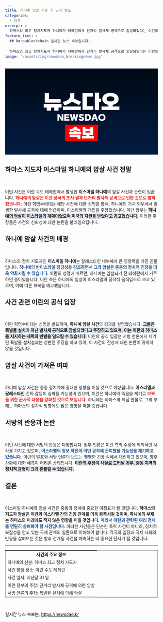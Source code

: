 ```yaml
---
title: 하니예 암살 사흘 후 공식 발표!
categories:
  - 정치
excerpt: >
  하마스의 최고 정치지도자 하니예가 테헤란에서 단거리 발사체 공격으로 암살되었다는 이란의 조사 결과가 발표됐다. 이란 혁명수비대는 이 공격이 이스라엘의 계획으로 진행되었으며, 미국의 지원을 받았다고 주장하며 강한 반발을 예고했다.
feature_text: >
  ## koreablockchain 실시간 뉴스 속보입니다.

  하마스의 최고 정치지도자 하니예가 테헤란에서 단거리 발사체 공격으로 암살되었다는 이란의 조사 결과가 발표됐다. 이란 혁명수비대는 이 공격이 이스라엘의 계획으로 진행되었으며, 미국의 지원을 받았다고 주장하며 강한 반발을 예고했다.
image: '/assets/img/newsdao_breakingnews.jpg'
---
```


<p><img src="/assets/img/newsdao_breakingnews.jpg" alt="koreablockchain 속보" /></p>

<h2 data-ke-size="size26">하마스 지도자 이스마일 하니예의 암살 사건 전말</h2>

<p data-ke-size="size16">&nbsp;</p>

<p>이번 사건은 이란 수도 테헤란에서 발생한 <b>이스마일 하니예</b>의 암살 사건과 관련이 있습니다. <b><span style="color: #ee2323;">하니예의 암살은 이란 당국의 조사 결과 단거리 발사체 공격으로 인한 것으로 밝혀졌습니다.</span></b> 이란 혁명수비대는 해당 사건에 대한 성명을 통해, 하니예의 거처 외부에서 발생한 발사체 공격에 대해 언급하며, 이스라엘의 개입을 주장했습니다. 이란 정부는 <b><span style="background-color: #21538527;">하니예의 암살이 이스라엘의 계획이었으며 미국의 지원을 받았다고 경고했습니다.</span></b> 이러한 주장들은 사건의 신뢰성에 대한 논란을 불러일으킵니다.</p>

<h2 data-ke-size="size26">하니예 암살 사건의 배경</h2>

<p data-ke-size="size16">&nbsp;</p>

<p>하마스의 정치 지도자인 <b>이스마일 하니예</b>는 팔레스타인 내부에서 큰 영향력을 가진 인물입니다. <b><span style="color: #1a5490;">하니예의 반이스라엘 정당성을 강조하면서 그의 암살은 중동의 정치적 긴장을 더욱 악화시킬 수 있습니다.</span></b> 이란의 성명에 따르면, 하니예는 암살되기 전 테헤란에서 거주하던 중이었습니다. 이란 측은 하니예의 암살이 이스라엘의 정략적 움직임으로 보고 있으며, 이에 따른 보복을 예고했습니다.</p>

<h2 data-ke-size="size26">사건 관련 이란의 공식 입장</h2>

<p data-ke-size="size16">&nbsp;</p>

<p>이란 혁명수비대는 성명을 발표하며, <b>하니예 암살 사건</b>의 경과를 설명했습니다. <b><span style="background-color: #21538527;">그들은 폭발물 설치가 아닌 발사체 공격으로 암살되었다고 주장하고 있으며, 이는 이란과 하마스를 지지하는 세력의 반발을 일으킬 수 있습니다.</span></b> 이란의 공식 입장은 서방 언론에서 제기된 폭발물 설치설과는 상반된 주장을 하고 있어, 이 사건의 진상에 대한 논란이 끊이지 않을 것입니다.</p>

<h2 data-ke-size="size26">암살 사건이 가져온 여파</h2>

<p data-ke-size="size16">&nbsp;</p>

<p>하니예 암살 사건은 중동 정치계에 중대한 영향을 미칠 것으로 예상됩니다. <b>이스라엘과 팔레스타인</b> 간의 갈등이 심화될 가능성이 있으며, 이란은 하니예의 죽음을 계기로 <b><span style="color: #ee2323;">보복을 위한 군사적 대응을 강화할 것으로 보입니다.</span></b> 하니예는 하마스의 핵심 인물로, 그의 부재는 하마스의 정치적 방향에도 많은 영향을 미칠 것입니다.</p>

<h2 data-ke-size="size26">서방의 반응과 논란</h2>

<p data-ke-size="size16">&nbsp;</p>

<p>이번 사건에 대한 서방의 반응은 다양합니다. 일부 언론은 이란 측의 주장에 회의적인 시각을 가지고 있으며, <b><span style="color: #1a5490;">이스라엘의 정보 작전이 이번 공격에 관여했을 가능성을 제기하고 있습니다.</span></b> 이란의 발표와 서방 언론의 보도는 팽팽한 긴장 속에서 대립하고 있으며, 향후 상황에 대한 예측이 어려운 상태입니다. <b><span style="background-color: #21538527;">이란의 주장이 사실로 드러날 경우, 중동 지역의 정치적 균형이 크게 흔들릴 수 있습니다.</span></b></p>

<h2 data-ke-size="size26">결론</h2>

<p data-ke-size="size16">&nbsp;</p>

<p>이스마일 하니예의 암살 사건은 중동의 정세에 중요한 이정표가 될 것입니다. <b>하마스의 지도자 암살은 이란과 이스라엘 간의 긴장 관계를 더욱 증폭시킬 것이며, 하니예의 부재는 하마스의 미래에도 적지 않은 영향을 미칠 것입니다.</b> <b><span style="color: #1a5490;">따라서 이란과 관련된 여러 정세를 면밀히 살펴봐야 할 시점입니다.</span></b> 이러한 사건들은 단순한 폭력 사건이 아니라, 정치적 복잡성을 안고 있는 국제 관계의 일환으로 이해해야 합니다. 각국의 입장과 국제 사회의 반응을 살펴보는 것은 향후 전개될 사건을 예측하는 데 중요한 단서가 될 것입니다.</p>

<hr/>

<table style="width:100%; border:1px solid #000;">
  <tr>
    <td style="text-align: center; height: 17px;"><b>사건의 주요 정보</b></td>
  </tr>
  <tr>
    <td style="text-align: left; height: 17px;">하니예의 신분: 하마스 최고 정치 지도자</td>
  </tr>
  <tr>
    <td style="text-align: left; height: 17px;">사건 발생 장소: 이란 수도 테헤란</td>
  </tr>
  <tr>
    <td style="text-align: left; height: 17px;">사건 일자: 지난달 31일</td>
  </tr>
  <tr>
    <td style="text-align: left; height: 17px;">이란 정부의 주장: 단거리 발사체 공격에 의한 암살</td>
  </tr>
  <tr>
    <td style="text-align: left; height: 17px;">서방 언론의 주장: 폭발물 설치에 의해 암살</td>
  </tr>
</table>

<p data-ke-size="size16">&nbsp;</p>
실시간 뉴스 속보는, <a href="https://newsdao.kr" rel="dofollow">https://newsdao.kr</a>


